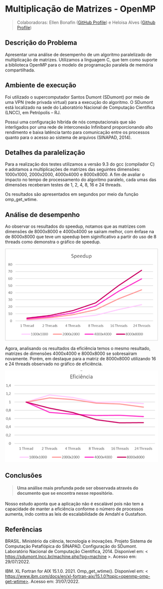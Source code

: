 # Multiplicação de Matrizes - OpenMP

>Colaboradoras: Ellen Bonafin ([GitHub Profile](https://github.com/EllenBonafin)) e Heloisa Alves ([Github Profile](https://github.com/Helogizzy))

## Descrição do Problema
Apresentar uma análise de desempenho de um algoritmo paralelizado de multiplicação de matrizes. Utilizamos a linguagem C, que tem como suporte a biblioteca OpenMP para o modelo de programação paralela de memória compartilhada. 

## Ambiente de execução

Foi utilizado o supercomputador Santos Dumont (SDumont) por meio de uma VPN (rede privada virtual) para a execução do algoritmo. O SDumont está localizado na sede do Laboratório Nacional de Computação Científica (LNCC), em Petrópolis – RJ. 

Possui uma configuração híbrida de nós computacionais que são interligados por uma rede de interconexão Infiniband proporcionando alto rendimento e baixa latência tanto para comunicação entre os processos quanto para o acesso ao sistema de arquivos (SINAPAD, 2014).

## Detalhes da paralelização
Para a realização dos testes utilizamos a versão 9.3 do gcc (compilador C) e adotamos a multiplicações de matrizes das seguintes dimensões: 1000x1000, 2000x2000, 4000x4000 e 8000x8000. A fim de avaliar o impacto no tempo de processamento do algoritmo paralelo, cada umas das dimensões receberam testes de 1, 2, 4, 8, 16 e 24 threads. 

Os resultados são apresentados em segundos por meio da função omp_get_wtime.

## Análise de desempenho
Ao observar os resultados do speedup, notamos que as matrizes com dimensões de 8000x8000 e 4000x4000 se saíram melhor, com ênfase na de 8000x8000 que teve um speedup bem siginificativo a partir do uso de 8 threads como demonstra o gráfico de speedup.


![speedup](./folder/speedup.png)


Agora, analisando os resultados da eficiência temos o mesmo resultado, matrizes de dimensões 4000x4000 e 8000x8000 se sobresaíram novamente. Porém, em destaque para a matriz de 8000x8000 utilizando 16 e 24 threads observado no gráfico de eficiência.


![eficiencia](./folder/eficiencia.png)


## Conclusões
> #### Uma análise mais profunda pode ser observada através do documento que se encontra nesse repositório.

Nosso estudo aponta que a aplicação não é escalável pois não tem a capacidade de manter a eficiência conforme o número de processos aumenta, indo contra as leis de escalabilidade de Amdahl e Gustafson.

## Referências

BRASIL. Ministério da ciência, tecnologia e inovações. Projeto Sistema de Computação Petaflópica do SINAPAD. Configuração do SDumont. Laboratório Nacional de Computação Científica, 2014. Disponível em: < https://sdumont.lncc.br/machine.php?pg=machine >. Acesso em: 29/07/2022.

IBM. XL Fortran for AIX 15.1.0. 2021. Omp_get_wtime(). Disponível em: < https://www.ibm.com/docs/en/xl-fortran-aix/15.1.0?topic=openmp-omp-get-wtime>. Acesso em: 31/07/2022.
